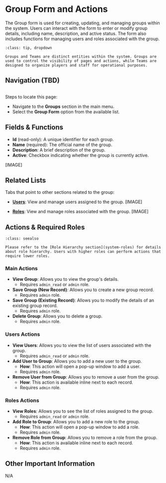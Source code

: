 # Group Form and Actions

The Group form is used for creating, updating, and managing groups within the system. Users can interact with the form to enter or modify group details, including name, description, and active status. The form also includes functions for managing users and roles associated with the group.

```{admonition} Teams vs Groups
:class: tip, dropdown

Groups and Teams are distinct entities within the system. Groups are used to control the visibility of pages and actions, while Teams are designed to organize players and staff for operational purposes.
```

## Navigation (TBD)

```{warning} Under Construction
```

Steps to locate this page:

- Navigate to the **Groups** section in the main menu.
- Select the **Group Form** option from the available list.

## Fields & Functions

- **Id** (read-only): A unique identifier for each group.
- **Name** (required): The official name of the group.
- **Description**: A brief description of the group.
- **Active**: Checkbox indicating whether the group is currently active.

[IMAGE]

## Related Lists

Tabs that point to other sections related to the group:

- **[Users](./user_form.md)**: View and manage users assigned to the group.
  [IMAGE]

- **[Roles](./role_form.md)**: View and manage roles associated with the group.
  [IMAGE]

## Actions & Required Roles

```{admonition} Explanation of Roles
:class: seealso

Please refer to the [Role Hierarchy section](system-roles) for details about role hierarchy. Users with higher roles can perform actions that require lower roles.
```

### Main Actions

- **View Group**: Allows you to view the group's details.
    - Requires `admin_read` or `admin` role.
- **Save Group (New Record)**: Allows you to create a new group record.
    - Requires `admin` role.
- **Save Group (Existing Record)**: Allows you to modify the details of an existing group record.
    - Requires `admin` role.
- **Delete Group**: Allows you to delete a group.
    - Requires `admin` role.

### Users Actions

- **View Users**: Allows you to view the list of users associated with the group.
    - Requires `admin_read` or `admin` role.
- **Add User to Group**: Allows you to add a new user to the group.
    - **How**: This action will open a pop-up window to add a user.
    - Requires `admin` role.
- **Remove User from Group**: Allows you to remove a user from the group.
    - **How**: This action is available inline next to each record.
    - Requires `admin` role.

### Roles Actions

- **View Roles**: Allows you to see the list of roles assigned to the group.
    - Requires `admin_read` or `admin` role.
- **Add Role to Group**: Allows you to add a new role to the group.
    - **How**: This action will open a pop-up window to add a role.
    - Requires `admin` role.
- **Remove Role from Group**: Allows you to remove a role from the group.
    - **How**: This action is available inline next to each record.
    - Requires `admin` role.

## Other Important Information

N/A